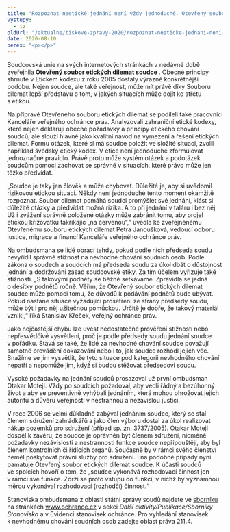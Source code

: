 ```yaml
---
title: "Rozpoznat neetické jednání není vždy jednoduché. Otevřený soubor etických dilemat soudce může být užitečnou pomůckou"
vystupy:
  - tz
oldUrl: "/aktualne/tiskove-zpravy-2020/rozpoznat-neeticke-jednani-neni-vzdy-jednoduche-otevreny-soubor-etickych-dilemat-soudce-m"
date: 2020-08-10
perex: "<p></p>"
---
```


<!-- imported from the old website -->

<p>Soudcovská unie na svých internetových stránkách v nedávné době zveřejnila<b> <a title="Otevření do nového okna" href="http://www.sucr.cz/o-nas/otevreny-soubor-etick%c3%bdch-dilemat-soudce.html" target="_blank">Otevřený soubor etických dilemat soudce</a> </b>. Obecné principy shrnuté v Etickém kodexu z roku 2005 dostaly výrazně konkrétnější podobu. Nejen soudce, ale také veřejnost, může mít právě díky Souboru dilemat lepší představu o tom, v jakých situacích může dojít ke střetu s etikou. </p> <p>Na přípravě Otevřeného souboru etických dilemat se podíleli také pracovníci Kanceláře veřejného ochránce práv. Analyzovali zahraniční etické kodexy, které nejen deklarují obecné požadavky a principy etického chování soudců, ale slouží hlavně jako kvalitní návod na vymezení a řešení etických dilemat. Formu otázek, které si má soudce položit ve složité situaci, zvolil například švédský etický kodex. V etice není jednoduché zformulovat jednoznačné pravidlo. Právě proto může systém otázek a podotázek soudcům pomoci zachovat se správně v situacích, které právo může jen těžko předvídat. </p> <p>„Soudce je taky jen člověk a může chybovat. Důležité je, aby si uvědomil rizikovou etickou situaci. Někdy není jednoduché tento moment okamžitě rozpoznat. Soubor dilemat pomáhá soudci promýšlet své jednání, klást si důležité otázky a předvídat možná rizika. A to při jednání v taláru i bez něj. Už i zvážení správně položené otázky může zabránit tomu, aby projel etickou křižovatku takříkajíc „na červenou“,&quot; uvedla ke zveřejněnému Otevřenému souboru etických dilemat Petra Janoušková, vedoucí odboru justice, migrace a financí Kanceláře veřejného ochránce práv.</p> <p>Na ombudsmana se lidé obrací tehdy, pokud podle nich předseda soudu nevyřídil správně stížnost na nevhodné chování soudních osob. Podle zákona o soudech a soudcích má předseda soudu za úkol dbát o důstojnost jednání a dodržování zásad soudcovské etiky. Za tím účelem vyřizuje také stížnosti.<i> </i>„S takovými podněty se běžně setkáváme. Zpravidla se jedná o desítky podnětů ročně. Věřím, že Otevřený soubor etických dilemat soudce může pomoci tomu, že důvodů k podávání podnětů bude ubývat. Pokud nastane situace vyžadující prošetření ze strany předsedy soudu, může být i pro něj užitečnou pomůckou. Určitě je dobře, že takový materiál vznikl,“ říká Stanislav Křeček, veřejný ochránce práv. </p> <p>Jako nejčastější chybu lze uvést nedostatečné prověření stížností nebo nepřesvědčivé vysvětlení, proč je podle předsedy soudu jednání soudce v pořádku. Stává se také, že lidé za nevhodné chování soudce považují samotné provádění dokazování nebo i to, jak soudce rozhodl jejich věc. Snažíme se jim vysvětlit, že tyto situace pod kategorii nevhodného chování nepatří a nepomůže jim, když si budou stěžovat předsedovi soudu. </p> <p>Vysoké požadavky na jednání soudců prosazoval už první ombudsman Otakar Motejl. Vždy po soudcích požadoval, aby vedli řádný a bezúhonný život a aby se preventivně vyhýbali jednáním, která mohou ohrožovat jejich autoritu a důvěru veřejnosti v nestrannou a nezávislou justici. </p> <p>V roce 2006 se velmi důkladně zabýval jednáním soudce, který se stal členem sdružení zahrádkářů a jako člen výboru dostal za úkol realizovat nákup pozemků pro sdružení (případ <a href="https://eso.ochrance.cz/Nalezene/Edit/5908" target="_blank">sp. zn. 3737/2005</a>). Otakar Motejl dospěl k závěru, že soudce je oprávněn být členem sdružení, nicméně požadavky nezávislosti a nestrannosti funkce soudce nepřipouštějí, aby byl členem kontrolních či řídících orgánů. Současně by v rámci svého členství neměl poskytovat právní služby pro sdružení. I na podobné případy nyní pamatuje Otevřený soubor etických dilemat soudce. K účasti soudců ve spolcích hovoří o tom, že „soudce vykonává rozhodovací činnost jen v rámci své funkce. Zdrží se proto vstupu do funkcí, v nichž by významnou měrou vykonával rozhodovací (rozhodčí) činnost.“ </p> <p>Stanoviska ombudsmana z oblasti státní správy soudů najdete ve <a href="/uploads-import/Publikace/sborniky_stanoviska/Sbornik_Statni-sprava-soudu.pdf" target="_blank">sborníku</a> na stránkách <a href="http://www.ochrance.cz/">www.ochrance.cz</a> v sekci <i>Další aktivity/Publikace/Sborníky Stanoviska </i>a v Evidenci stanovisek ochránce. Pro vyhledání stanovisek k nevhodnému chování soudních osob zadejte oblast práva 211.4. </p>
